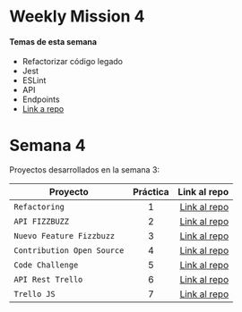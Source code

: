 # Weekly Mission 4
#### Temas de esta semana
- Refactorizar código legado
- Jest
- ESLint
- API 
- Endpoints
- [Link a repo](https://github.com/LuceroLuciano/FizzBuzz)


# Semana 4 

Proyectos desarrollados en la semana 3:

| Proyecto | Práctica | Link al repo |
| ------------- |:-------------:| -----:|
|`Refactoring`|1|[Link al repo](https://github.com/LuceroLuciano/FizzBuzz)|
|`API FIZZBUZZ`|2|[Link al repo](https://github.com/LuceroLuciano/FizzBuzz)|
|`Nuevo Feature Fizzbuzz`|3|[Link al repo](https://github.com/LuceroLuciano/FizzBuzz)|
|`Contribution Open Source`|4|[Link al repo](https://github.com/LuceroLuciano/fizzbuzz-VisualPartnerShip)|
|`Code Challenge`|5|[Link al repo](https://github.com/LuceroLuciano/Code-Challenge)|
|`API Rest Trello`|6|[Link al repo](https://github.com/LuceroLuciano/trello)|
|`Trello JS`|7|[Link al repo](https://github.com/LuceroLuciano/TrelloJS)|
